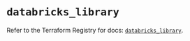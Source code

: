 # `databricks_library`

Refer to the Terraform Registry for docs: [`databricks_library`](https://registry.terraform.io/providers/databricks/databricks/1.67.0/docs/resources/library).
